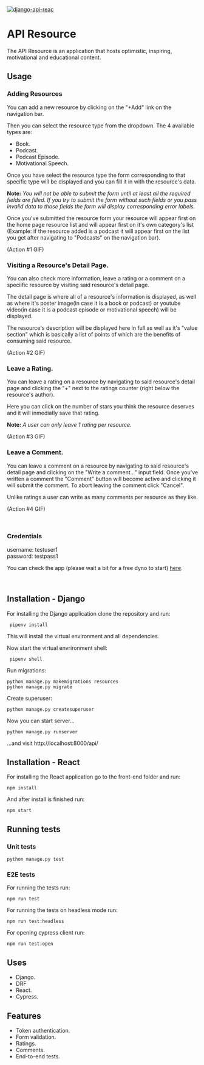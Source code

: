[![django-api-reac](https://img.shields.io/endpoint?url=https://dashboard.cypress.io/badge/simple/3i7tdw&style=plastic&logo=cypress)](https://dashboard.cypress.io/projects/3i7tdw/runs)

# API Resource

The API Resource is an application that hosts optimistic, inspiring, motivational and educational content.

## Usage

### Adding Resources
You can add a new resource by clicking on the "+Add" link on the navigation bar.

Then you can select the resource type from the dropdown. The 4 available types are:
- Book.
- Podcast.
- Podcast Episode.
- Motivational Speech. 

Once you have select the resource type the form corresponding to that specific type will be displayed and you can fill it in with the resource's data.

**Note:** 
*You will not be able to submit the form until at least all the required fields are filled. If you try to submit the form without such fields or you pass invalid data to those fields the form will display corresponding error labels.*

Once you've submitted the resource form your resource will appear first on the home page resource list and will appear first on it's own category's list (Example: if the resource added is a podcast it will appear first on the list you get after navigating to "Podcasts" on the navigation bar).

(Action #1 GIF)

### Visiting a Resource's Detail Page.
You can also check more information, leave a rating or a comment on a speciific resource by visiting said resource's detail page. 

The detail page is where all of a resource's information is displayed, as well as where it's poster image(in case it is a book or podcast) or youtube video(in case it is a podcast episode or motivational speech) will be displayed.

The resource's description will be displayed here in full as well as it's "value section" which is basically a list of points of which are the benefits of consuming said resource.

(Action #2 GIF)

### Leave a Rating.
You can leave a rating on a resource by navigating to said resource's detail page and clicking the "+" next to the ratings counter (right below the resource's author).

Here you can click on the number of stars you think the resource deserves and it will inmediatly save that rating.

**Note:** *A user can only leave 1 rating per resource.*

(Action #3 GIF)

### Leave a Comment.
You can leave a comment on a resource by navigating to said resource's detail page and clicking  on the "Write a comment..." input field. Once you've written a comment the "Comment" button will become active and clicking it will submit the comment. To abort leaving the comment click "Cancel".

Unlike ratings a user can write as many comments per resource as they like.

(Action #4 GIF)

<br />

### Credentials ###   
username: testuser1  
password: testpass1

You can check the app (please wait a bit for a free dyno to start) [here](https://expense-tracker16.herokuapp.com/).

<br />

## Installation - Django

   For installing the Django application clone the repository and run:

     pipenv install

   This will install the virtual environment and all dependencies.
   
   Now start the virtual envrironment shell:
    
     pipenv shell


   Run migrations: 
	
    python manage.py makemigrations resources
    python manage.py migrate

   Create superuser:

    python manage.py createsuperuser
    
   Now you can start server...
   
    python manage.py runserver
   
   ...and visit http://localhost:8000/api/

## Installation - React
For installing the React application go to the front-end folder and run:

    npm install
    
  And after install is finished run:

    npm start


## Running tests

### Unit tests

    python manage.py test

### E2E tests
For running the tests run:

    npm run test
For running the tests on headless mode run:

    npm run test:headless
For opening cypress client run:

    npm run test:open
    
## Uses

 - Django.
 - DRF
 - React.
 - Cypress.

## Features
- Token authentication.
- Form validation.
- Ratings.
- Comments.
- End-to-end tests.

